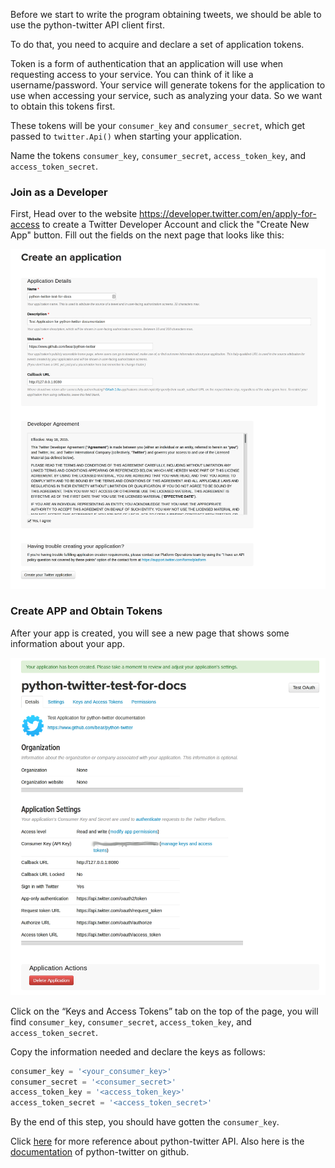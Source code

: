 Before we start to write the program obtaining tweets, we should be able to use the python-twitter API client first.

To do that, you need to acquire and declare a set of application tokens. 



Token is a form of authentication that an application will use when requesting access to your service. You can think of it like a username/password. Your service will generate tokens for the application to use when accessing your service, such as analyzing your data. So we want to obtain this tokens first.



These tokens will be your `consumer_key` and `consumer_secret`, which get passed to `twitter.Api()` when starting your application.

Name the tokens `consumer_key`, `consumer_secret`, `access_token_key`, and `access_token_secret`.

### Join as a Developer

First, Head over to the website https://developer.twitter.com/en/apply-for-access to create a Twitter Developer Account and click the "Create New App" button. Fill out the fields on the next page that looks like this: 

<img src="../image/python-twitter-app-creation-part1.png" alt="alt"  />

### Create APP and Obtain Tokens

After your app is created, you will see a new page that shows some information about your app.

<img src="../image/python-twitter-app-creation-part2.png" alt="alt"  />

Click on the  “Keys and Access Tokens” tab on the top of the page, you will find `consumer_key`, `consumer_secret`, `access_token_key`, and `access_token_secret`.

Copy the information needed and declare the keys as follows:

```python
consumer_key = '<your_consumer_key>'
consumer_secret = '<consumer_secret>'
access_token_key = '<access_token_key>'
access_token_secret = '<access_token_secret>'
```

By the end of this step, you should have gotten the `consumer_key`.



Click [here](https://python-twitter.readthedocs.io/en/latest/) for more reference about python-twitter API. Also here is the [documentation](https://github.com/bear/python-twitter) of python-twitter on github.

